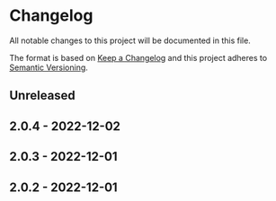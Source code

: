 # Changelog

All notable changes to this project will be documented in this file.

The format is based on [Keep a Changelog](http://keepachangelog.com/)
and this project adheres to [Semantic Versioning](http://semver.org/).

## Unreleased

## 2.0.4 - 2022-12-02

## 2.0.3 - 2022-12-01

## 2.0.2 - 2022-12-01
